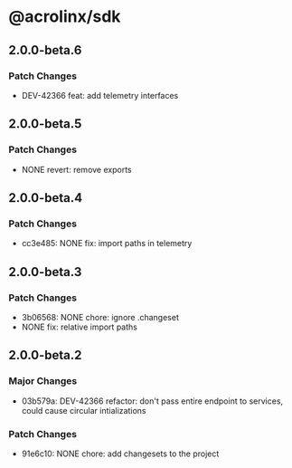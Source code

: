 # @acrolinx/sdk

## 2.0.0-beta.6

### Patch Changes

- DEV-42366 feat: add telemetry interfaces

## 2.0.0-beta.5

### Patch Changes

- NONE revert: remove exports

## 2.0.0-beta.4

### Patch Changes

- cc3e485: NONE fix: import paths in telemetry

## 2.0.0-beta.3

### Patch Changes

- 3b06568: NONE chore: ignore .changeset
- NONE fix: relative import paths

## 2.0.0-beta.2

### Major Changes

- 03b579a: DEV-42366 refactor: don't pass entire endpoint to services, could cause circular intializations

### Patch Changes

- 91e6c10: NONE chore: add changesets to the project
